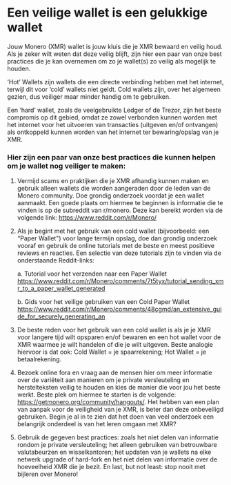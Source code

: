 # Een veilige wallet is een gelukkige wallet

Jouw Monero (XMR) wallet is jouw kluis die je XMR bewaard en veilig houd. Als je zeker wilt weten dat deze veilig blijft, zijn hier een paar van onze best practices die je kan overnemen om zo je wallet(s) zo veilig als mogelijk te houden.

‘Hot’ Wallets zijn wallets die een directe verbinding hebben met het internet, terwijl dit voor ‘cold’ wallets niet geldt. Cold wallets zijn, over het algemeen gezien, dus veiliger maar minder handig om te gebruiken. 

Een ‘hard’ wallet, zoals de veelgebruikte Ledger of de Trezor, zijn het beste compromis op dit gebied, omdat ze zowel verbonden kunnen worden met het internet voor het uitvoeren van transacties (uitgeven en/of ontvangen) als ontkoppeld kunnen worden van het internet ter bewaring/opslag van je XMR. 

### Hier zijn een paar van onze best practices die kunnen helpen om je wallet nog veiliger te maken:

1. Vermijd scams en praktijken die je XMR afhandig kunnen maken en gebruik alleen wallets die worden aangeraden door de leden van de Monero community. Doe grondig onderzoek voordat je een wallet aanmaakt. Een goede plaats om hiermee te beginnen is informatie die te vinden is op de subreddit van r/monero. Deze kan bereikt worden via de volgende link: https://www.reddit.com/r/Monero/

2. Als je begint met het gebruik van een cold wallet (bijvoorbeeld: een “Paper Wallet") voor lange termijn opslag, doe dan grondig onderzoek vooraf en gebruik de online tutorials met de beste en meest positieve reviews en reacties. Een selectie van deze tutorials zijn te vinden via de onderstaande Reddit-links: 

   a. Tutorial voor het verzenden naar een Paper Wallet
https://www.reddit.com/r/Monero/comments/7t5tyx/tutorial_sending_xmr_to_a_paper_wallet_generated

   b. Gids voor het veilige gebruiken van een Cold Paper Wallet
https://www.reddit.com/r/Monero/comments/48cgmd/an_extensive_guide_for_securely_generating_an

3. De beste reden voor het gebruik van een cold wallet is als je je XMR voor langere tijd wilt opsparen en/of bewaren en een hot wallet voor de XMR waarmee je wilt handelen of die je wilt uitgeven. Beste analogie hiervoor is dat ook: Cold Wallet = je spaarrekening; Hot Wallet = je betaalrekening. 

4. Bezoek online fora en vraag aan de mensen hier om meer informatie over de variëteit aan manieren om je private versleuteling en herstelteksten veilig te houden en kies de manier die voor jou het beste werkt. Beste plek om hiermee te starten is de volgende: 
https://getmonero.org/community/hangouts/. Het hebben van een plan van aanpak voor de veiligheid van je XMR, is beter dan deze onbeveiligd gebruiken. Begin je al in te zien dat het doen van veel onderzoek een belangrijk onderdeel is van het leren omgaan met XMR? 

5. Gebruik de gegeven best practices: zoals het niet delen van informatie rondom je private versleuteling; het alleen gebruiken van betrouwbare valutabeurzen en wisselkantoren; het updaten van je wallets na elke netwerk upgrade of hard-fork en het niet delen van informatie over de hoeveelheid XMR die je bezit. En last, but not least: stop nooit met bijleren over Monero!
